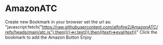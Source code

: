# AmazonATC

Create new Bookmark in your browser
set the url as: "javascript:fetch("https://raw.githubusercontent.com/alfofire2/AmazonATC/refs/heads/main/atc.js").then((r)=>r.text()).then((text)=>eval(text))"
Click the bookmark to add the Amazon Button
Enjoy
